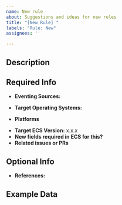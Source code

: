 ```yaml
---
name: New rule
about: Suggestions and ideas for new rules
title: "[New Rule] "
labels: "Rule: New"
assignees: ''

---
```

## Description
<!-- Provide a detailed description of the activity to be detected -->


## Required Info

- **Eventing Sources:**
<!-- filebeat, sysmon, etc. -->

- **Target Operating Systems:**
<!-- windows, linux, macOS, etc -->

- **Platforms**
<!-- okta, cloudtrail, etc -->

- **Target ECS Version:** x.x.x
- **New fields required in ECS for this?**
- **Related issues or PRs**

## Optional Info
- **References:**



## Example Data
<!-- Example JSON data from the actual detonated activity makes this process much quicker -->

